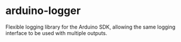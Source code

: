 # arduino-logger
Flexible logging library for the Arduino SDK, allowing the same logging interface to be used with multiple outputs.

